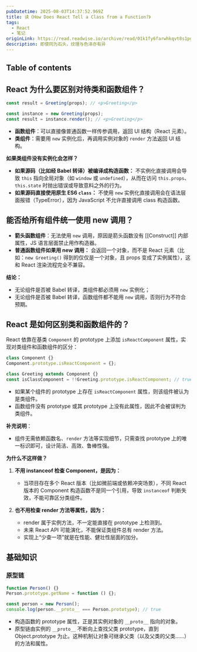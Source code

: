 ```yaml
---
pubDatetime: 2025-08-03T14:37:52.969Z
title: 读《How Does React Tell a Class from a Function?》
tags:
  - React
  - 笔记
originLink: https://read.readwise.io/archive/read/01k1fy6farwhkqvt8s1pg8ada6
description: 即使同为石头，纹理与色泽亦有异
---
```


## Table of contents

## React 为什么要区别对待类和函数组件？

```js
const result = Greeting(props); // <p>Greeting</p>

const instance = new Greeting(props);
const result = instance.render(); // <p>Greeting</p>
```

- **函数组件**：可以直接像普通函数一样传参调用，返回 UI 结构（React 元素）。
- **类组件**：需要用 `new` 实例化后，再调用实例对象的 `render` 方法返回 UI 结构。

**如果类组件没有实例化会怎样？**

- **如果源码（比如经 Babel 转译）被编译成构造函数：** 不实例化直接调用会导致 `this` 指向全局对象（如 `window` 或 `undefined`），从而在访问 `this.props`、`this.state` 时抛出错误或导致意料之外的行为。
- **如果源码直接使用原生 ES6 `class`：** 不使用 `new` 实例化直接调用会在语法层面报错（TypeError），因为 JavaScript 不允许直接调用 class 构造函数。

## 能否给所有组件统一使用 new 调用？

- **箭头函数组件**：无法使用 `new` 调用，原因是箭头函数没有 [[Construct]] 内部属性，JS 语言层面禁止用作构造器。
- **普通函数组件如果用 new 调用：** 会返回一个对象，而不是 React 元素（比如：`new Greeting()` 得到的仅仅是一个对象，且 props 变成了实例属性），这和 React 渲染流程完全不兼容。

**结论：**

- 无论组件是否被 Babel 转译，类组件都必须用 `new` 实例化；
- 无论组件是否被 Babel 转译，函数组件都不能用 `new` 调用，否则行为不符合预期。

## React 是如何区别类和函数组件的？

React 依靠在基类 `Component` 的 prototype 上添加 `isReactComponent` 属性，实现对类组件和函数组件的区分：

```js
class Component {}
Component.prototype.isReactComponent = {};

class Greeting extends Component {}
const isClassComponent = !!Greeting.prototype.isReactComponent; // true
```

- 如果某个组件的 prototype 上存在 `isReactComponent` 属性，则该组件被认为是类组件。
- 函数组件没有 prototype 或其 prototype 上没有此属性，因此不会被误判为类组件。

**补充说明**：

- 组件无需依赖函数名、`render` 方法等实现细节，只需查找 prototype 上的唯一标识即可，设计简洁、高效、鲁棒性强。

**为什么不这样做？**

1. **不用 instanceof 检查 Component，是因为：**
   - 当项目存在多个 React 版本（比如微前端或依赖冲突场景），不同 React 版本的 Component 构造函数不是同一个引用，导致 `instanceof` 判断失效，不能可靠区分类组件。

2. **也不用检查 render 方法等属性，因为：**
   - render 属于实例方法，不一定能直接在 prototype 上检测到。
   - 未来 React API 可能演化，不能保证类组件总有 render 方法。
   - 实现上“少查一项”就是在性能、健壮性层面的加分。

## 基础知识

### 原型链

```js
function Person() {}
Person.prototype.getName = function () {};

const person = new Person();
console.log(person.__proto__ === Person.prototype); // true
```

- 构造函数的 prototype 属性，正是其实例对象的 `__proto__` 指向的对象。
- 原型链由实例的 `__proto__` 不断向上查找父类 prototype，直到 Object.prototype 为止。这种机制让对象可继承父类（以及父类的父类……）的方法和属性。
